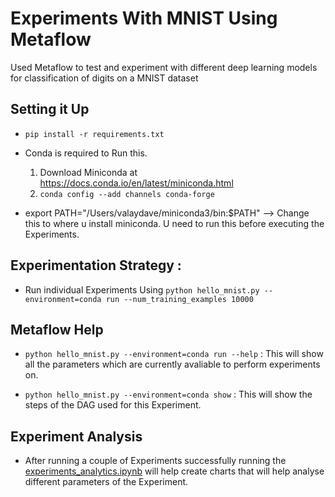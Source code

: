 # Experiments With MNIST Using Metaflow

Used Metaflow to test and experiment with different deep learning models for classification of digits on a MNIST dataset

## Setting it Up 

- ``pip install -r requirements.txt``
- Conda is required to Run this. 
    1. Download Miniconda at https://docs.conda.io/en/latest/miniconda.html
    2. ```conda config --add channels conda-forge```

- export PATH="/Users/valaydave/miniconda3/bin:$PATH" --> Change this to where u install miniconda. U need to run this before executing the Experiments. 


## Experimentation Strategy :

- Run individual Experiments Using ``python hello_mnist.py --environment=conda run --num_training_examples 10000``

## Metaflow Help 

-  ``python hello_mnist.py --environment=conda run --help`` : This will show all the parameters which are currently avaliable to perform experiments on. 

-  ``python hello_mnist.py --environment=conda show`` : This will show the steps of the DAG used for this Experiment. 

## Experiment Analysis

- After running a couple of Experiments successfully running the [experiments_analytics.ipynb](experiments_analytics.ipynb) will help create charts that will help analyse different parameters of the Experiment. 
